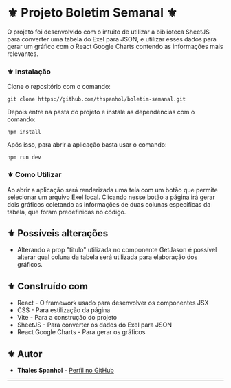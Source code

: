 # ⚜️ Projeto Boletim Semanal ⚜️

O projeto foi desenvolvido com o intuito de utilizar a biblioteca SheetJS para converter uma tabela do Exel para JSON, e utilizar esses dados para gerar um gráfico com o React Google Charts contendo as informações mais relevantes.

### ⚜️ Instalação

Clone o repositório com o comando:
```
git clone https://github.com/thspanhol/boletim-semanal.git
```

Depois entre na pasta do projeto e instale as dependências com o comando:
```
npm install
```

Após isso, para abrir a aplicação basta usar o comando:
```
npm run dev
```
### ⚜️ Como Utilizar

Ao abrir a aplicação será renderizada uma tela com um botão que permite selecionar um arquivo Exel local. Clicando nesse botão a página irá gerar dois gráficos coletando as informações de duas colunas específicas da tabela, que foram predefinidas no código.

## ⚜️ Possíveis alterações

* Alterando a prop "titulo" utilizada no componente GetJason é possível alterar qual coluna da tabela será utilizada para elaboração dos gráficos.

## ⚜️ Construído com

* React - O framework usado para desenvolver os componentes JSX
* CSS - Para estilização da página
* Vite - Para a construção do projeto
* SheetJS - Para converter os dados do Exel para JSON
* React Google Charts - Para gerar os gráficos

## ⚜️ Autor

* **Thales Spanhol** - [Perfil no GitHub](https://github.com/thspanhol)

---
